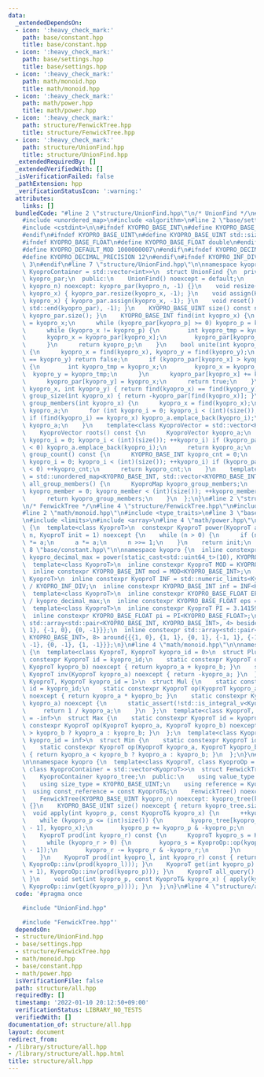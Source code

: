 ```yaml
---
data:
  _extendedDependsOn:
  - icon: ':heavy_check_mark:'
    path: base/constant.hpp
    title: base/constant.hpp
  - icon: ':heavy_check_mark:'
    path: base/settings.hpp
    title: base/settings.hpp
  - icon: ':heavy_check_mark:'
    path: math/monoid.hpp
    title: math/monoid.hpp
  - icon: ':heavy_check_mark:'
    path: math/power.hpp
    title: math/power.hpp
  - icon: ':heavy_check_mark:'
    path: structure/FenwickTree.hpp
    title: structure/FenwickTree.hpp
  - icon: ':heavy_check_mark:'
    path: structure/UnionFind.hpp
    title: structure/UnionFind.hpp
  _extendedRequiredBy: []
  _extendedVerifiedWith: []
  _isVerificationFailed: false
  _pathExtension: hpp
  _verificationStatusIcon: ':warning:'
  attributes:
    links: []
  bundledCode: "#line 2 \"structure/UnionFind.hpp\"\n/* UnionFind */\n#include <vector>\n\
    #include <unordered_map>\n#include <algorithm>\n#line 2 \"base/settings.hpp\"\n\
    #include <cstdint>\n\n#ifndef KYOPRO_BASE_INT\n#define KYOPRO_BASE_INT std::int64_t\n\
    #endif\n#ifndef KYOPRO_BASE_UINT\n#define KYOPRO_BASE_UINT std::size_t\n#endif\n\
    #ifndef KYOPRO_BASE_FLOAT\n#define KYOPRO_BASE_FLOAT double\n#endif\n#ifndef KYOPRO_DEFAULT_MOD\n\
    #define KYOPRO_DEFAULT_MOD 1000000007\n#endif\n#ifndef KYOPRO_DECIMAL_PRECISION\n\
    #define KYOPRO_DECIMAL_PRECISION 12\n#endif\n#ifndef KYOPRO_INF_DIV\n#define KYOPRO_INF_DIV\
    \ 3\n#endif\n#line 7 \"structure/UnionFind.hpp\"\n\nnamespace kyopro {\n  template<class\
    \ KyoproContainer = std::vector<int>>\n  struct UnionFind {\n  private:\n    KyoproContainer\
    \ kyopro_par;\n  public:\n    UnionFind() noexcept = default;\n    UnionFind(KYOPRO_BASE_UINT\
    \ kyopro_n) noexcept: kyopro_par(kyopro_n, -1) {}\n    void resize(KYOPRO_BASE_UINT\
    \ kyopro_x) { kyopro_par.resize(kyopro_x, -1); }\n    void assign(KYOPRO_BASE_UINT\
    \ kyopro_x) { kyopro_par.assign(kyopro_x, -1); }\n    void reset() { std::fill(std::begin(kyopro_par),\
    \ std::end(kyopro_par), -1); }\n    KYOPRO_BASE_UINT size() const noexcept { return\
    \ kyopro_par.size(); }\n    KYOPRO_BASE_INT find(int kyopro_x) {\n      int kyopro_p\
    \ = kyopro_x;\n      while (kyopro_par[kyopro_p] >= 0) kyopro_p = kyopro_par[kyopro_p];\n\
    \      while (kyopro_x != kyopro_p) {\n        int kyopro_tmp = kyopro_x;\n  \
    \      kyopro_x = kyopro_par[kyopro_x];\n        kyopro_par[kyopro_tmp] = kyopro_p;\n\
    \      }\n      return kyopro_p;\n    }\n    bool unite(int kyopro_x, int kyopro_y)\
    \ {\n      kyopro_x = find(kyopro_x), kyopro_y = find(kyopro_y);\n      if (kyopro_x\
    \ == kyopro_y) return false;\n      if (kyopro_par[kyopro_x] > kyopro_par[kyopro_y])\
    \ {\n        int kyopro_tmp = kyopro_x;\n        kyopro_x = kyopro_y;\n      \
    \  kyopro_y = kyopro_tmp;\n      }\n      kyopro_par[kyopro_x] += kyopro_par[kyopro_y];\n\
    \      kyopro_par[kyopro_y] = kyopro_x;\n      return true;\n    }\n    bool same(int\
    \ kyopro_x, int kyopro_y) { return find(kyopro_x) == find(kyopro_y); }\n    KYOPRO_BASE_INT\
    \ group_size(int kyopro_x) { return -kyopro_par[find(kyopro_x)]; }\n    KyoproContainer\
    \ group_members(int kyopro_x) {\n      kyopro_x = find(kyopro_x);\n      KyoproContainer\
    \ kyopro_a;\n      for (int kyopro_i = 0; kyopro_i < (int)(size()); ++kyopro_i)\
    \ if (find(kyopro_i) == kyopro_x) kyopro_a.emplace_back(kyopro_i);\n      return\
    \ kyopro_a;\n    }\n    template<class KyoproVector = std::vector<KYOPRO_BASE_INT>>\n\
    \    KyoproVector roots() const {\n      KyoproVector kyopro_a;\n      for (int\
    \ kyopro_i = 0; kyopro_i < (int)(size()); ++kyopro_i) if (kyopro_par[kyopro_i]\
    \ < 0) kyopro_a.emplace_back(kyopro_i);\n      return kyopro_a;\n    }\n    KYOPRO_BASE_INT\
    \ group_count() const {\n      KYOPRO_BASE_INT kyopro_cnt = 0;\n      for (int\
    \ kyopro_i = 0; kyopro_i < (int)(size()); ++kyopro_i) if (kyopro_par[kyopro_i]\
    \ < 0) ++kyopro_cnt;\n      return kyopro_cnt;\n    }\n    template<class KyoproMap\
    \ = std::unordered_map<KYOPRO_BASE_INT, std::vector<KYOPRO_BASE_INT>>>\n    KyoproMap\
    \ all_group_members() {\n      KyoproMap kyopro_group_members;\n      for (int\
    \ kyopro_member = 0; kyopro_member < (int)(size()); ++kyopro_member) kyopro_group_members[find(kyopro_member)].emplace_back(kyopro_member);\n\
    \      return kyopro_group_members;\n    }\n  };\n}\n#line 2 \"structure/FenwickTree.hpp\"\
    \n/* FenwickTree */\n#line 4 \"structure/FenwickTree.hpp\"\n#include <utility>\n\
    #line 2 \"math/monoid.hpp\"\n#include <type_traits>\n#line 3 \"base/constant.hpp\"\
    \n#include <limits>\n#include <array>\n#line 4 \"math/power.hpp\"\nnamespace kyopro\
    \ {\n  template<class KyoproT>\n  constexpr KyoproT power(KyoproT a, std::uint64_t\
    \ n, KyoproT init = 1) noexcept {\n    while (n > 0) {\n      if (n & 1) init\
    \ *= a;\n      a *= a;\n      n >>= 1;\n    }\n    return init;\n  }\n}\n#line\
    \ 8 \"base/constant.hpp\"\n\nnamespace kyopro {\n  inline constexpr std::uint64_t\
    \ kyopro_decimal_max = power(static_cast<std::uint64_t>(10), KYOPRO_DECIMAL_PRECISION);\n\
    \  template<class KyoproT>\n  inline constexpr KyoproT MOD = KYOPRO_DEFAULT_MOD;\n\
    \  inline constexpr KYOPRO_BASE_INT mod = MOD<KYOPRO_BASE_INT>;\n  template<class\
    \ KyoproT>\n  inline constexpr KyoproT INF = std::numeric_limits<KyoproT>::max()\
    \ / KYOPRO_INF_DIV;\n  inline constexpr KYOPRO_BASE_INT inf = INF<KYOPRO_BASE_INT>;\n\
    \  template<class KyoproT>\n  inline constexpr KYOPRO_BASE_FLOAT EPS = static_cast<KyoproT>(1)\
    \ / kyopro_decimal_max;\n  inline constexpr KYOPRO_BASE_FLOAT eps = EPS<KYOPRO_BASE_FLOAT>;\n\
    \  template<class KyoproT>\n  inline constexpr KyoproT PI = 3.14159265358979323846;\n\
    \  inline constexpr KYOPRO_BASE_FLOAT pi = PI<KYOPRO_BASE_FLOAT>;\n  inline constexpr\
    \ std::array<std::pair<KYOPRO_BASE_INT, KYOPRO_BASE_INT>, 4> beside{{{1, 0}, {0,\
    \ 1}, {-1, 0}, {0, -1}}};\n  inline constexpr std::array<std::pair<KYOPRO_BASE_INT,\
    \ KYOPRO_BASE_INT>, 8> around{{{1, 0}, {1, 1}, {0, 1}, {-1, 1}, {-1, 0}, {-1,\
    \ -1}, {0, -1}, {1, -1}}};\n}\n#line 4 \"math/monoid.hpp\"\n\nnamespace kyopro\
    \ {\n  template<class KyoproT, KyoproT kyopro_id = 0>\n  struct Plus {\n    static\
    \ constexpr KyoproT id = kyopro_id;\n    static constexpr KyoproT op(KyoproT kyopro_a,\
    \ KyoproT kyopro_b) noexcept { return kyopro_a + kyopro_b; }\n    static constexpr\
    \ KyoproT inv(KyoproT kyopro_a) noexcept { return -kyopro_a; }\n  };\n  template<class\
    \ KyoproT, KyoproT kyopro_id = 1>\n  struct Mul {\n    static constexpr KyoproT\
    \ id = kyopro_id;\n    static constexpr KyoproT op(KyoproT kyopro_a, KyoproT kyopro_b)\
    \ noexcept { return kyopro_a * kyopro_b; }\n    static constexpr KyoproT inv(KyoproT\
    \ kyopro_a) noexcept {\n      static_assert(!std::is_integral_v<KyoproT>);\n \
    \     return 1 / kyopro_a;\n    }\n  };\n  template<class KyoproT, KyoproT kyopro_id\
    \ = -inf>\n  struct Max {\n    static constexpr KyoproT id = kyopro_id;\n    static\
    \ constexpr KyoproT op(KyoproT kyopro_a, KyoproT kyopro_b) noexcept { return kyopro_a\
    \ > kyopro_b ? kyopro_a : kyopro_b; }\n  };\n  template<class KyoproT, KyoproT\
    \ kyopro_id = inf>\n  struct Min {\n    static constexpr KyoproT id = kyopro_id;\n\
    \    static constexpr KyoproT op(KyoproT kyopro_a, KyoproT kyopro_b) noexcept\
    \ { return kyopro_a < kyopro_b ? kyopro_a : kyopro_b; }\n  };\n}\n#line 7 \"structure/FenwickTree.hpp\"\
    \n\nnamespace kyopro {\n  template<class KyoproT, class KyoproOp = Plus<KyoproT>,\
    \ class KyoproContainer = std::vector<KyoproT>>\n  struct FenwickTree {\n  private:\n\
    \    KyoproContainer kyopro_tree;\n  public:\n    using value_type = KyoproT;\n\
    \    using size_type = KYOPRO_BASE_UINT;\n    using reference = KyoproT&;\n  \
    \  using const_reference = const KyoproT&;\n    FenwickTree() noexcept = default;\n\
    \    FenwickTree(KYOPRO_BASE_UINT kyopro_n) noexcept: kyopro_tree(kyopro_n, KyoproOp::id)\
    \ {}\n    KYOPRO_BASE_UINT size() noexcept { return kyopro_tree.size(); }\n  \
    \  void apply(int kyopro_p, const KyoproT& kyopro_x) {\n      ++kyopro_p;\n  \
    \    while (kyopro_p <= (int)size()) {\n        kyopro_tree[kyopro_p - 1] = KyoproOp::op(kyopro_tree[kyopro_p\
    \ - 1], kyopro_x);\n        kyopro_p += kyopro_p & -kyopro_p;\n      }\n    }\n\
    \    KyoproT prod(int kyopro_r) const {\n      KyoproT kyopro_s = KyoproOp::id;\n\
    \      while (kyopro_r > 0) {\n        kyopro_s = KyoproOp::op(kyopro_s, kyopro_tree[kyopro_r\
    \ - 1]);\n        kyopro_r -= kyopro_r & -kyopro_r;\n      }\n      return kyopro_s;\n\
    \    }\n    KyoproT prod(int kyopro_l, int kyopro_r) const { return KyoproOp::op(prod(kyopro_r),\
    \ KyoproOp::inv(prod(kyopro_l))); }\n    KyoproT get(int kyopro_p) { return KyoproOp::op(prod(kyopro_p\
    \ + 1), KyoproOp::inv(prod(kyopro_p))); }\n    KyoproT all_query() { return prod(kyopro_tree.size());\
    \ }\n    void set(int kyopro_p, const KyoproT& kyopro_x) { apply(kyopro_p, KyoproOp::op(kyopro_x,\
    \ KyoproOp::inv(get(kyopro_p)))); }\n  };\n}\n#line 4 \"structure/all.hpp\"\n"
  code: '#pragma once

    #include "UnionFind.hpp"

    #include "FenwickTree.hpp"'
  dependsOn:
  - structure/UnionFind.hpp
  - base/settings.hpp
  - structure/FenwickTree.hpp
  - math/monoid.hpp
  - base/constant.hpp
  - math/power.hpp
  isVerificationFile: false
  path: structure/all.hpp
  requiredBy: []
  timestamp: '2022-01-10 20:12:50+09:00'
  verificationStatus: LIBRARY_NO_TESTS
  verifiedWith: []
documentation_of: structure/all.hpp
layout: document
redirect_from:
- /library/structure/all.hpp
- /library/structure/all.hpp.html
title: structure/all.hpp
---
```

